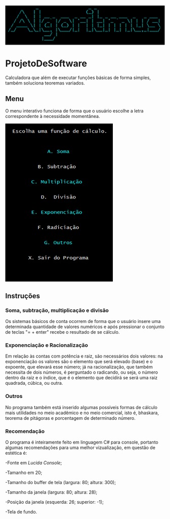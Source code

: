 ![](logocerta.PNG)
# ProjetoDeSoftware
Calculadora que além de executar funções básicas de forma simples, também soluciona teoremas variados.

## Menu
O menu interativo funciona de forma que o usuário escolhe a letra correspondente à necessidade momentânea.

![](menucerto.PNG)


## Instruções
### Soma, subtração, multiplicação e divisão
Os sistemas básicos de conta ocorrem de forma que o usuário insere uma determinada quantidade de valores numéricos e após pressionar o conjunto de teclas "= + enter" recebe o resultado de se cálculo.

### Exponenciação e Racionalização
Em relação às contas com potência e raiz, são necessários dois valores: na exponenciação os valores são o elemento que será elevado (base) e o expoente, que elevará esse número; já na racionalização, que também necessita de dois números, é perguntado o radicando, ou seja, o número dentro da raiz e o índice, que é o elemento que decidirá se será uma raiz quadrada, cúbica, ou outra.

### Outros
No programa também está inserido algumas possíveis formas de cálculo mais utilidades no meio acadêmico e no meio comercial, isto é, bhaskara, teorema de pitágoras e porcentagem de determinado número.

### Recomendação
O programa é inteiramente feito em linguagem C# para console, portanto algumas recomendações para uma melhor vizualização, em questão de estética é:

-Fonte em _Lucida Console_;

-Tamanho em 20;

-Tamanho do buffer de tela (largura: 80; altura: 300);

-Tamanho da janela (largura: 80; altura: 28);

-Posição da janela (esquerda: 26; superior: -1);

-Tela de fundo.

  
  




